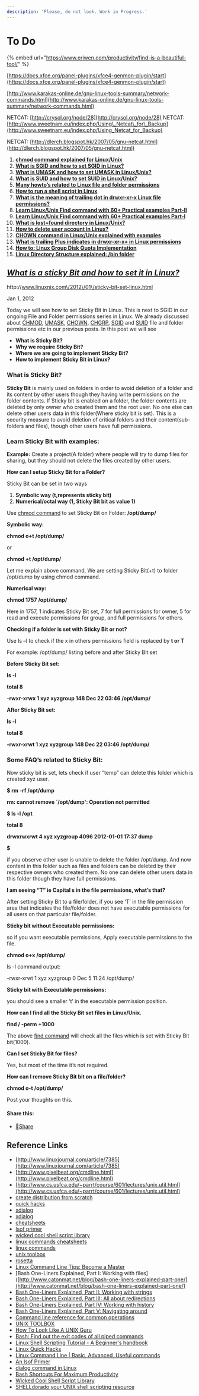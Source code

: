 ```yaml
---
description: 'Please, do not look. Work in Progress.'
---
```


# To Do

{% embed url="https://www.eriwen.com/productivity/find-is-a-beautiful-tool/" %}

[https://docs.xfce.org/panel-plugins/xfce4-genmon-plugin/start](https://docs.xfce.org/panel-plugins/xfce4-genmon-plugin/start)



[http://www.karakas-online.de/gnu-linux-tools-summary/network-commands.html](http://www.karakas-online.de/gnu-linux-tools-summary/network-commands.html)

NETCAT: [http://crysol.org/node/28](http://crysol.org/node/28) NETCAT: [http://www.sweetnam.eu/index.php/Using\_Netcat\_for\_Backup](http://www.sweetnam.eu/index.php/Using_Netcat_for_Backup)

NETCAT: [http://dlerch.blogspot.hk/2007/05/gnu-netcat.html](http://dlerch.blogspot.hk/2007/05/gnu-netcat.html)

1. [**chmod command explained for Linux\/Unix**](http://www.linuxnix.com/2011/10/chmod-command-explained-linuxunix.html)
2. [**What is SGID and how to set SGID in Linux?**](http://www.linuxnix.com/2011/12/sgid-set-sgid-linuxunix.html)
3. [**What is UMASK and how to set UMASK in Linux\/Unix?**](http://www.linuxnix.com/2011/12/umask-define-linuxunix.html)
4. [**What is SUID and how to set SUID in Linux\/Unix?**](http://www.linuxnix.com/2011/12/suid-set-suid-linuxunix.html)
5. [**Many howto’s related to Linux file and folder permissions**](http://www.linuxnix.com/2011/02/howtos-related-linux-file-folder-permissions.html)
6. [**How to run a shell script in Linux**](http://www.linuxnix.com/2011/08/run-shell-script-linux.html)
7. [**What is the meaning of trailing dot in drwxr-xr-x Linux file permissions?**](http://www.linuxnix.com/2011/12/meaning-trailing-dot-drwxr-xr-x-linux-file-permissions.html)
8. [**Learn Linux\/Unix Find command with 60+ Practical examples Part-II**](http://www.linuxnix.com/2012/04/learn-linuxunix-find-command-60-practical-examples-part-ii.html)
9. [**Learn Linux\/Unix Find command with 60+ Practical examples Part-I**](http://www.linuxnix.com/2012/04/learn-linuxunix-find-command-50-practical-examples-part-i.html)
10. [**What is lost+found directory in Linux\/Unix?**](http://www.linuxnix.com/2012/12/lostfound-directory-linuxunix.html)
11. [**How to delete user account in Linux?**](http://www.linuxnix.com/2012/01/delete-user-account-linux.html)
12. [**CHOWN command in Linux\/Unix explained with examples**](http://www.linuxnix.com/2011/12/chown-command-linuxunix-explained-examples.html)
13. [**What is trailing Plus indicates in drwxr-xr-x+ in Linux permissions**](http://www.linuxnix.com/2011/12/trailing-drwxr-xr-x-linux-permissions.html)
14. [**How to: Linux Group Disk Quota Implementation**](http://www.linuxnix.com/2010/03/how-to-linux-group-disk-quota-implementation.html)
15. [**Linux Directory Structure explained: \/bin folder**](http://www.linuxnix.com/2012/10/linux-directory-structure-explained-bin-folder.html)



## [_What is a sticky Bit and how to set it in Linux?_](http://www.linuxnix.com/2012/01/sticky-bit-set-linux.html)

http:\/\/www.linuxnix.com\/2012\/01\/sticky-bit-set-linux.html

Jan 1, 2012

Today we will see how to set Sticky Bit in Linux. This is next to SGID in our ongoing File and Folder permissions series in Linux. We already discussed about [CHMOD](http://www.linuxnix.com/2011/10/chmod-command-explained-linuxunix.html), [UMASK](http://www.linuxnix.com/2011/12/umask-define-linuxunix.html), [CHOWN](http://www.linuxnix.com/2011/12/chown-command-linuxunix-explained-examples.html), [CHGRP](http://www.linuxnix.com/2011/12/chgrp-command-explained-linux-examples.html), [SGID](http://www.linuxnix.com/2011/12/sgid-set-sgid-linuxunix.html) and [SUID](http://www.linuxnix.com/2011/12/suid-set-suid-linuxunix.html) file and folder permissions etc in our previous posts. In this post we will see

* **What is Sticky Bit?**
* **Why we require Sticky Bit?**
* **Where we are going to implement Sticky Bit?**
* **How to implement Sticky Bit in Linux?**

### What **is Sticky Bit?**

**Sticky Bit** is mainly used on folders in order to avoid deletion of a folder and its content by other users though they having write permissions on the folder contents. If Sticky bit is enabled on a folder, the folder contents are deleted by only owner who created them and the root user. No one else can delete other users data in this folder\(Where sticky bit is set\). This is a security measure to avoid deletion of critical folders and their content\(sub-folders and files\), though other users have full permissions.

### Learn Sticky Bit with examples:

**Example:** Create a project\(A folder\) where people will try to dump files for sharing, but they should not delete the files created by other users.

**How can I setup Sticky Bit for a Folder?**

Sticky Bit can be set in two ways

1. **Symbolic way \(t,represents sticky bit\)**
2. **Numerical\/octal way \(1, Sticky Bit bit as value 1\)**

Use [chmod command](http://www.linuxnix.com/2011/10/chmod-command-explained-linuxunix.html) to set Sticky Bit on Folder: **\/opt\/dump\/**

**Symbolic way:**

**chmod o+t \/opt\/dump\/**

or

**chmod +t \/opt\/dump\/**

Let me explain above command, We are setting Sticky Bit\(+t\) to folder \/opt\/dump by using chmod command.

**Numerical way:**

**chmod 1757 \/opt\/dump\/**

Here in 1757, 1 indicates Sticky Bit set, 7 for full permissions for owner, 5 for read and execute permissions for group, and full permissions for others.

**Checking if a folder is set with Sticky Bit or not?**

Use ls –l to check if the x in others permissions field is replaced by **t or T**

For example: \/opt\/dump\/ listing before and after Sticky Bit set

**Before Sticky Bit set:**

**ls -l**

**total 8**

**-rwxr-xrwx 1 xyz xyzgroup 148 Dec 22 03:46 \/opt\/dump\/**

**After Sticky Bit set:**

**ls -l**

**total 8**

**-rwxr-xrwt 1 xyz xyzgroup 148 Dec 22 03:46 \/opt\/dump\/**

### Some FAQ’s related to Sticky Bit:

Now sticky bit is set, lets check if user “temp” can delete this folder which is created xyz user.

**$ rm -rf \/opt\/dump**

**rm: cannot remove \`\/opt\/dump': Operation not permitted**

**$ ls -l \/opt**

**total 8**

**drwxrwxrwt 4 xyz xyzgroup 4096 2012-01-01 17:37 dump**

**$**

if you observe other user is unable to delete the folder \/opt\/dump. And now content in this folder such as files and folders can be deleted by their respective owners who created them. No one can delete other users data in this folder though they have full permissions.

**I am seeing “T” ie Capital s in the file permissions, what’s that?**

After setting Sticky Bit to a file\/folder, if you see ‘T’ in the file permission area that indicates the file\/folder does not have executable permissions for all users on that particular file\/folder.

**Sticky bit without Executable permissions:**

so if you want executable permissions, Apply executable permissions to the file.

**chmod o+x \/opt\/dump\/**

ls -l command output:

-rwxr-xrwt 1 xyz xyzgroup 0 Dec 5 11:24 \/opt\/dump\/

**Sticky bit with Executable permissions:**

you should see a smaller ‘t’ in the executable permission position.

**How can I find all the Sticky Bit set files in Linux\/Unix.**

**find \/ -perm +1000**

The above [find command](http://www.linuxnix.com/2012/04/learn-linuxunix-find-command-60-practical-examples-part-ii.html) will check all the files which is set with Sticky Bit bit\(1000\).

**Can I set Sticky Bit for files?**

Yes, but most of the time it’s not required.

**How can I remove Sticky Bit bit on a file\/folder?**

**chmod o-t \/opt\/dump\/**

Post your thoughts on this.

#### **Share this:**

* [Share](http://www.linuxnix.com/2012/01/sticky-bit-set-linux.html#)



## Reference Links

* [http://www.linuxjournal.com/article/7385](http://www.linuxjournal.com/article/7385)
* [http://www.pixelbeat.org/cmdline.html](http://www.pixelbeat.org/cmdline.html)
* [http://www.cs.usfca.edu/~parrt/course/601/lectures/unix.util.html](http://www.cs.usfca.edu/~parrt/course/601/lectures/unix.util.html)
* [create distribution from scratch](http://www.linuxfromscratch.org/lfs/)
* [quick hacks](http://www.troubleshooters.com/linux/quickhacks.htm)
* [xdialog](http://aurelio.net/shell/dialog/)
* [xdialog](http://linuxgazette.net/101/sunil.html)
* [cheatsheets](http://www.bookmarkbliss.com/programming/the-developer-cheat-sheet-compilation/)
* [lsof primer](https://danielmiessler.com/study/lsof/)
* [wicked cool shell script library](http://www.intuitive.com/wicked/wicked-cool-shell-script-library.shtml)
* [linux commands cheatsheets](http://www.catonmat.net/projects/cheat-sheets/)
* [linux commands](http://www.linuxguide.it/commands_list.php?Choose_Language:Spanish&print#index)
* [unix toolbox](http://cb.vu/unixtoolbox.xhtml#onlinehelp)
* [rosetta](http://bhami.com/rosetta.html)
* [Linux Command Line Tips: Become a Master](http://requiremind.com/linux-command-line-tips-become-a-master/)
* \[Bash One-Liners Explained, Part I: Working with files\]\([http://www.catonmat.net/blog/bash-one-liners-explained-part-one/](http://www.catonmat.net/blog/bash-one-liners-explained-part-one/)
* [Bash One-Liners Explained, Part II: Working with strings](http://www.catonmat.net/blog/bash-one-liners-explained-part-two/)
* [Bash One-Liners Explained, Part III: All about redirections](http://www.catonmat.net/blog/bash-one-liners-explained-part-three)
* [Bash One-Liners Explained, Part IV: Working with history](http://www.catonmat.net/blog/bash-one-liners-explained-part-four)
* [Bash One-Liners Explained, Part V: Navigating around]([http://www.catonmat.net/blog/bash-one-liners-explained-part-five)
* [Command line reference for common operations](http://www.pixelbeat.org/cmdline.html)
* [UNIX TOOLBOX](http://cb.vu/unixtoolbox.xhtml)
* [How To Look Like A UNIX Guru](http://www.cs.usfca.edu/~parrt/course/601/lectures/unix.util.html)
* [Bash: Find out the exit codes of all piped commands](https://www.cyberciti.biz/faq/unix-linux-bash-find-out-the-exit-codes-of-all-piped-commands/)
* [Linux Shell Scripting Tutorial - A Beginner's handbook](http://www.freeos.com/guides/lsst/)
* [Linux Quick Hacks](http://www.troubleshooters.com/linux/quickhacks.htm)
* [Linux Command Line \| Basic, Advanced, Useful commands](http://www.linuxguide.it/commands_list.php?Choose_Language:Spanish&print#index)
* [An lsof Primer](https://danielmiessler.com/study/lsof/)
* [dialog command in Linux](http://aurelio.net/shell/dialog/)
* [Bash Shortcuts For Maximum Productivity](http://www.skorks.com/2009/09/bash-shortcuts-for-maximum-productivity/)
* [Wicked Cool Shell Script Library](http://www.intuitive.com/wicked/wicked-cool-shell-script-library.shtml)
* [SHELLdorado your UNIX shell scripting resource](http://www.shelldorado.com/)

